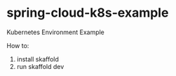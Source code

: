 # spring-cloud-k8s-example
Kubernetes Environment Example

How to:

1. install skaffold
2. run skaffold dev